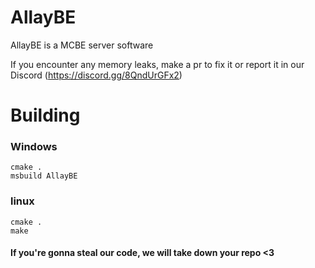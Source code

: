 # AllayBE
AllayBE is a MCBE server software

If you encounter any memory leaks, make a pr to fix it or report it in our Discord (https://discord.gg/8QndUrGFx2)

# Building

### Windows
```
cmake .
msbuild AllayBE
```

### linux

```
cmake .
make
```

#### If you're gonna steal our code, we will take down your repo <3
